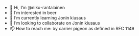 - 👋 Hi, I’m @niko-rantalainen
- 👀 I’m interested in beer
- 🌱 I’m currently learning Jonin kiusaus
- 💞️ I’m looking to collaborate on Jonin kiusaus
- 📫 How to reach me: by carrier pigeon as defined in RFC 1149

<!---
niko-rantalainen/niko-rantalainen is a ✨ special ✨ repository because its `README.md` (this file) appears on your GitHub profile.
You can click the Preview link to take a look at your changes.
--->

